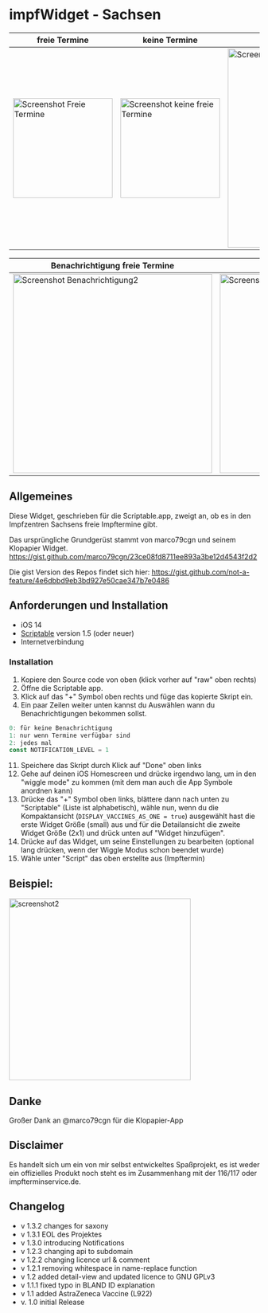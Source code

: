 # impfWidget - Sachsen

| freie Termine | keine Termine | Detailansicht  |
| -----------------  | ------------------ | ------------------ |
| <img src="https://user-images.githubusercontent.com/25013642/107362178-b5c50400-6ad8-11eb-998c-7ca27e34c47b.png" alt="Screenshot Freie Termine" width=200> | <img src="https://user-images.githubusercontent.com/25013642/107362185-b78ec780-6ad8-11eb-814d-ba9d099e7daf.jpg" alt="Screenshot keine freie Termine" width=200> | <img src="https://user-images.githubusercontent.com/25013642/107978719-91c45f80-6fbd-11eb-8983-17182a3e1afb.jpg" alt="Screenshot Detailansicht" width=400> |

| Benachrichtigung freie Termine | keine Termine |
| ----------------- | ----------------- |
| <img src="https://user-images.githubusercontent.com/25013642/109874176-0e6a6580-7c6f-11eb-9d5a-935ca968c9b1.png" alt="Screenshot Benachrichtigung2" width=400> | <img src="https://user-images.githubusercontent.com/25013642/109873815-9439e100-7c6e-11eb-8051-398781047a70.png" alt="Screenshot Benachrichtigung" width=400> |


## Allgemeines
Diese Widget, geschrieben für die Scriptable.app, zweigt an, ob es in den Impfzentren Sachsens freie Impftermine gibt.

Das ursprüngliche Grundgerüst stammt von marco79cgn und seinem Klopapier Widget.
https://gist.github.com/marco79cgn/23ce08fd8711ee893a3be12d4543f2d2

Die gist Version des Repos findet sich hier: https://gist.github.com/not-a-feature/4e6dbbd9eb3bd927e50cae347b7e0486

## Anforderungen und Installation
- iOS 14
- [Scriptable](https://apps.apple.com/us/app/scriptable/id1405459188) version 1.5 (oder neuer)
- Internetverbindung 

### Installation
1) Kopiere den Source code von oben (klick vorher auf "raw" oben rechts)
2) Öffne die Scriptable app.
3) Klick auf das "+" Symbol oben rechts und füge das kopierte Skript ein.
4) Ein paar Zeilen weiter unten kannst du Auswählen wann du Benachrichtigungen bekommen sollst.
~~~js
0: für keine Benachrichtigung
1: nur wenn Termine verfügbar sind
2: jedes mal
const NOTIFICATION_LEVEL = 1
~~~
11) Speichere das Skript durch Klick auf "Done" oben links
12) Gehe auf deinen iOS Homescreen und drücke irgendwo lang, um in den "wiggle mode" zu kommen (mit dem man auch die App Symbole anordnen kann)
13) Drücke das "+" Symbol oben links, blättere dann nach unten zu "Scriptable" (Liste ist alphabetisch), wähle nun, wenn du die Kompaktansicht (`DISPLAY_VACCINES_AS_ONE = true`) ausgewählt hast die erste Widget Größe (small) aus und für die Detailansicht die zweite Widget Größe (2x1) und drück unten auf "Widget hinzufügen".
14) Drücke auf das Widget, um seine Einstellungen zu bearbeiten (optional lang drücken, wenn der Wiggle Modus schon beendet wurde)
15) Wähle unter "Script" das oben erstellte aus (Impftermin)

## Beispiel:
<img width="365" alt="screenshot2" src="https://user-images.githubusercontent.com/25013642/107362076-929a5480-6ad8-11eb-92a2-db724331d674.png">

## Danke

Großer Dank an @marco79cgn für die Klopapier-App 

## Disclaimer
Es handelt sich um ein von mir selbst entwickeltes Spaßprojekt, es ist weder ein offizielles Produkt noch steht es im Zusammenhang mit der 116/117 oder impfterminservice.de. 

## Changelog
- v 1.3.2 changes for saxony
- v 1.3.1 EOL des Projektes
- v 1.3.0 introducing Notifications 
- v 1.2.3 changing api to subdomain
- v 1.2.2 changing licence url & comment
- v 1.2.1 removing whitespace in name-replace function
- v 1.2 added detail-view and updated licence to GNU GPLv3
- v 1.1.1 fixed typo in BLAND ID explanation
- v 1.1 added AstraZeneca Vaccine (L922)
- v. 1.0 initial Release

